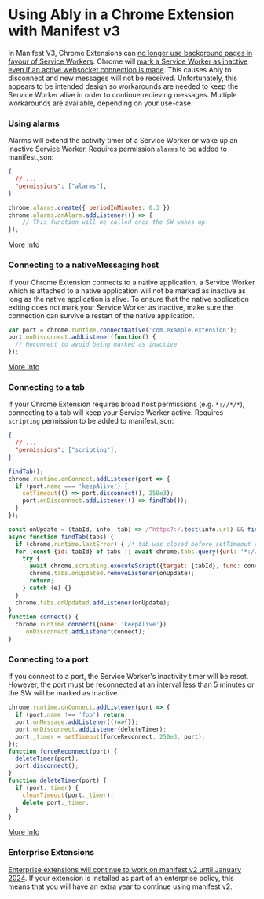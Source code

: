 # Using Ably in a Chrome Extension with Manifest v3

In Manifest V3, Chrome Extensions can [no longer use background pages in favour of Service Workers](https://developer.chrome.com/docs/extensions/mv3/migrating_to_service_workers/). Chrome will [mark a Service Worker as inactive even if an active websocket connection is made](https://bugs.chromium.org/p/chromium/issues/detail?id=1152255). This causes Ably to disconnect and new messages will not be received. Unfortunately, this appears to be intended design so workarounds are needed to keep the Service Worker alive in order to continue recieving messages. Multiple workarounds are available, depending on your use-case.


### Using alarms
Alarms will extend the activity timer of a Service Worker or wake up an inactive Service Worker.
Requires permission `alarms` to be added to manifest.json:
```json
{
  // ...
  "permissions": ["alarms"],
}
```

```js
chrome.alarms.create({ periodInMinutes: 0.3 })
chrome.alarms.onAlarm.addListener(() => {
	// This function will be called once the SW wakes up
});
```

[More Info](https://developer.chrome.com/docs/extensions/reference/alarms/)


### Connecting to a nativeMessaging host
If your Chrome Extension connects to a native application, a Service Worker which is attached to a native application will not be marked as inactive as long as the native application is alive. To ensure that the native application exiting does not mark your Service Worker as inactive, make sure the connection can survive a restart of the native application.

```js
var port = chrome.runtime.connectNative('com.example.extension');
port.onDisconnect.addListener(function() {
  // Reconnect to avoid being marked as inactive
});

```

[More Info](https://developer.chrome.com/docs/apps/nativeMessaging/)

### Connecting to a tab
If your Chrome Extension requires broad host permissions (e.g. `*://*/*`), connecting to a tab will keep your Service Worker active.
Requires `scripting` permission to be added to manifest.json:
```json
{
  // ...
  "permissions": ["scripting"],
}
```

```js
findTab();
chrome.runtime.onConnect.addListener(port => {
  if (port.name === 'keepAlive') {
    setTimeout(() => port.disconnect(), 250e3);
    port.onDisconnect.addListener(() => findTab());
  }
});

const onUpdate = (tabId, info, tab) => /^https?:/.test(info.url) && findTab([tab]);
async function findTab(tabs) {
  if (chrome.runtime.lastError) { /* tab was closed before setTimeout ran */ }
  for (const {id: tabId} of tabs || await chrome.tabs.query({url: '*://*/*'})) {
    try {
      await chrome.scripting.executeScript({target: {tabId}, func: connect});
      chrome.tabs.onUpdated.removeListener(onUpdate);
      return;
    } catch (e) {}
  }
  chrome.tabs.onUpdated.addListener(onUpdate);
}
function connect() {
  chrome.runtime.connect({name: 'keepAlive'})
    .onDisconnect.addListener(connect);
}

```

### Connecting to a port
If you connect to a port, the Service Worker's inactivity timer will be reset. However, the port must be reconnected at an interval less than 5 minutes or the SW will be marked as inactive.

```js
chrome.runtime.onConnect.addListener(port => {
  if (port.name !== 'foo') return;
  port.onMessage.addListener(()=>{});
  port.onDisconnect.addListener(deleteTimer);
  port._timer = setTimeout(forceReconnect, 250e3, port);
});
function forceReconnect(port) {
  deleteTimer(port);
  port.disconnect();
}
function deleteTimer(port) {
  if (port._timer) {
    clearTimeout(port._timer);
    delete port._timer;
  }
}

```

[More Info](https://developer.chrome.com/docs/extensions/reference/runtime/#method-connect)

### Enterprise Extensions
[Enterprise extensions will continue to work on manifest v2 until January 2024](https://developer.chrome.com/docs/extensions/mv3/mv2-sunset/). If your extension is installed as part of an enterprise policy, this means that you will have an extra year to continue using manifest v2.

